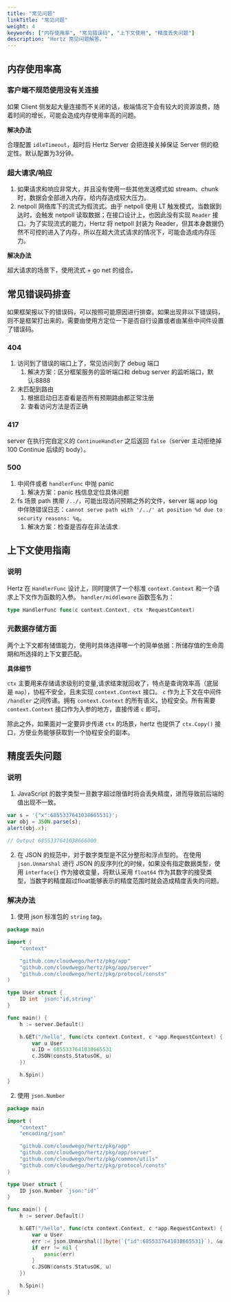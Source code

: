 ```yaml
---
title: "常见问题"
linkTitle: "常见问题"
weight: 4
keywords: ["内存使用率", "常见错误码", "上下文使用", "精度丢失问题"]
description: "Hertz 常见问题解答。"
---
```


## 内存使用率高

### 客户端不规范使用没有关连接

如果 Client 侧发起大量连接而不关闭的话，极端情况下会有较大的资源浪费，随着时间的增长，可能会造成内存使用率高的问题。

**解决办法**

合理配置 `idleTimeout`，超时后 Hertz Server 会把连接关掉保证 Server 侧的稳定性。默认配置为3分钟。

### 超大请求/响应

1. 如果请求和响应非常大，并且没有使用一些其他发送模式如 stream、chunk 时，数据会全部进入内存，给内存造成较大压力。
2. netpoll 网络库下的流式为假流式。由于 netpoll 使用 LT 触发模式，当数据到达时，会触发 netpoll 读取数据；在接口设计上，也因此没有实现 `Reader` 接口。为了实现流式的能力，Hertz 将 netpoll 封装为 Reader，但其本身数据仍然不可控的进入了内存，所以在超大流式请求的情况下，可能会造成内存压力。

**解决办法**

超大请求的场景下，使用流式 + go net 的组合。

## 常见错误码排查

如果框架报以下的错误码，可以按照可能原因进行排查。如果出现非以下错误码，则不是框架打出来的，需要由使用方定位一下是否自行设置或者由某些中间件设置了错误码。

### 404

1. 访问到了错误的端口上了，常见访问到了 debug 端口
   1. 解决方案：区分框架服务的监听端口和 debug server 的监听端口，默认:8888
2. 未匹配到路由
   1. 根据启动日志查看是否所有预期路由都正常注册
   2. 查看访问方法是否正确

### 417

server 在执行完自定义的 `ContinueHandler` 之后返回 `false`（server 主动拒绝掉 100 Continue 后续的 body）。

### 500

1. 中间件或者 `handlerFunc` 中抛 panic
   1. 解决方案：panic 栈信息定位具体问题
2. fs 场景 path 携带 `/../`，可能出现访问预期之外的文件，server 端 app log 中伴随错误日志：`cannot serve path with '/../' at position %d due to security reasons: %q`。
   1. 解决方案：检查是否存在非法请求

## 上下文使用指南

### 说明

Hertz 在 `HandlerFunc` 设计上，同时提供了一个标准 `context.Context` 和一个请求上下文作为函数的入参。
`handler/middleware` 函数签名为：

```go
type HandlerFunc func(c context.Context, ctx *RequestContext)
```

### 元数据存储方面

两个上下文都有储值能力，使用时具体选择哪一个的简单依据：所储存值的生命周期和所选择的上下文要匹配。

**具体细节**

`ctx` 主要用来存储请求级别的变量,请求结束就回收了，特点是查询效率高（底层是 `map`），协程不安全，且未实现 `context.Context` 接口。
`c` 作为上下文在中间件 `/handler` 之间传递。拥有 `context.Context` 的所有语义，协程安全。所有需要 `context.Context` 接口作为入参的地方，直接传递 `c` 即可。

除此之外，如果面对一定要异步传递 `ctx` 的场景，hertz 也提供了 `ctx.Copy()` 接口，方便业务能够获取到一个协程安全的副本。

## 精度丢失问题

### 说明

1. JavaScript 的数字类型一旦数字超过限值时将会丢失精度，进而导致前后端的值出现不一致。

```javascript
var s = '{"x":6855337641038665531}';
var obj = JSON.parse(s);
alert(obj.x);

// Output 6855337641038666000
```

2. 在 JSON 的规范中，对于数字类型是不区分整形和浮点型的。 在使用 `json.Unmarshal` 进行 JSON 的反序列化的时候，如果没有指定数据类型，使用 `interface{}` 作为接收变量，将默认采用 `float64` 作为其数字的接受类型，当数字的精度超过float能够表示的精度范围时就会造成精度丢失的问题。

### 解决办法

1. 使用 json 标准包的 `string` tag。

```go
package main

import (
    "context"

    "github.com/cloudwego/hertz/pkg/app"
    "github.com/cloudwego/hertz/pkg/app/server"
    "github.com/cloudwego/hertz/pkg/protocol/consts"
)

type User struct {
    ID int `json:"id,string"`
}

func main() {
    h := server.Default()

    h.GET("/hello", func(ctx context.Context, c *app.RequestContext) {
        var u User
        u.ID = 6855337641038665531
        c.JSON(consts.StatusOK, u)
    })

    h.Spin()
}
```

2. 使用 `json.Number`

```go
package main

import (
    "context"
    "encoding/json"

    "github.com/cloudwego/hertz/pkg/app"
    "github.com/cloudwego/hertz/pkg/app/server"
    "github.com/cloudwego/hertz/pkg/common/utils"
    "github.com/cloudwego/hertz/pkg/protocol/consts"
)

type User struct {
    ID json.Number `json:"id"`
}

func main() {
    h := server.Default()

    h.GET("/hello", func(ctx context.Context, c *app.RequestContext) {
        var u User
        err := json.Unmarshal([]byte(`{"id":6855337641038665531}`), &u)
        if err != nil {
            panic(err)
        }
        c.JSON(consts.StatusOK, u)
    })

    h.Spin()
}

```
